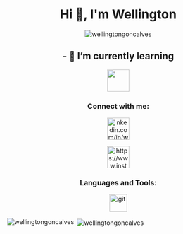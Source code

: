 <h1 align="center">Hi 👋, I'm Wellington</h1>
<p align="center"> <img src="https://komarev.com/ghpvc/?username=wellingtongoncalves&label=Profile%20views&color=0e75b6&style=flat" alt="wellingtongoncalves" /> </p>

<h2 align="center"> - 🌱  I’m currently learning</h3>
<p align="center" ><img src="https://cdn.jsdelivr.net/gh/devicons/devicon/icons/java/java-original-wordmark.svg" height="50" width="50" " /></p>
 

<h3 align="center">Connect with me:</h3>

<p align="center">
<a href="https://www.linkedin.com/in/wellington-gon%C3%A7alves-b44118199/" target="blank"><img src="https://image.flaticon.com/icons/png/128/1384/1384889.png" alt="nkedin.com/in/wellington-gonçalves-b44118199/" height="50" width="50" " /></a> </p>
 
 <p align="center">
<a href="https://instagram.com/https://www.instagram.com/we_llington92/" target="blank"><img src="https://image.flaticon.com/icons/png/128/174/174855.png" alt="https://www.instagram.com/we_llington92/" height="50" width="50" "/></a>
</p>

<h3 align="center">Languages and Tools:</h3>
<p align="center"> <a href="https://git-scm.com/" target="_blank"> <img src="https://www.vectorlogo.zone/logos/git-scm/git-scm-icon.svg" alt="git" width="40" height="40"/> </a> </p>

<p align:"center"> <img align="left" src="https://github-readme-stats.vercel.app/api/top-langs?username=wellingtongoncalves&show_icons=true&locale=en&layout=compact" alt="wellingtongoncalves" /></p>

<p>&nbsp;<img align="center" src="https://github-readme-stats.vercel.app/api?username=wellingtongoncalves&show_icons=true&locale=en" alt="wellingtongoncalves" /></p>
